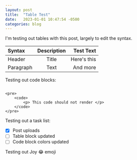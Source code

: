 ```yaml
---
layout: post
title:  "Table Test"
date:   2023-01-01 10:47:54 -0500
categories: blog
---
```


I'm testing out tables with this post, largely to edit the syntax.

| Syntax      | Description | Test Text     |
| :---        |    :----:   |          ---: |
| Header      | Title       | Here's this   |
| Paragraph   | Text        | And more      |


Testing out code blocks:

```

<pre>
    <code>
        <p> This code should not render </p>
    </code>
</pre>

```

Testing out a task list:

- [x] Post uploads
- [ ] Table block updated
- [ ] Code block colors updated

Testing out Joy :joy: emoji

